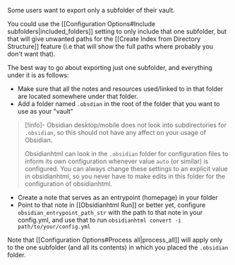 Some users want to export only a subfolder of their vault.

You could use the [[Configuration Options#Include subfolders|included_folders]] setting to only include that one subfolder, but that will give unwanted paths for the [[Create Index from Directory Structure]] feature (i.e that will show the full paths where probably you don't want that).

The best way to go about exporting just one subfolder, and everything under it is as follows:

- Make sure that all the notes and resources used/linked to in that folder are located somewhere under that folder.
- Add a folder named `.obsdian` in the root of the folder that you want to use as your "vault" 
>[!info]-
>Obsidian desktop/mobile does not look into subdirectories for `.obsidian`, so this should not have any affect on your usage of Obsidian.   
> 
>Obsidianhtml can look in the `.obsidian` folder for configuration files to inform its own configuration whenever value `auto` (or similar) is configured. You can always change these settings to an explicit value in obsidianhtml, so you never have to make edits in this folder for the configuration of obsidianhtml.
- Create a note that serves as an entrypoint (homepage) in your folder
- Point to that note in [[Obsidianhtml Run]] or better yet, configure `obsidian_entrypoint_path_str` with the path to that note in your config.yml, and use that to run `obsidianhtml convert -i path/to/your/config.yml`

Note that [[Configuration Options#Process all|process_all]] will apply only to the one subfolder (and all its contents) in which you placed the `.obsidian` folder.


